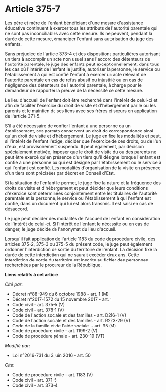 # Article 375-7

Les père et mère de l'enfant bénéficiant d'une mesure d'assistance éducative continuent à exercer tous les attributs de
l'autorité parentale qui ne sont pas inconciliables avec cette mesure. Ils ne peuvent, pendant la durée de cette mesure,
émanciper l'enfant sans autorisation du juge des enfants. 

Sans préjudice de l'article 373-4 et des dispositions particulières autorisant un tiers à accomplir un acte non usuel sans
l'accord des détenteurs de l'autorité parentale, le juge des enfants peut exceptionnellement, dans tous les cas où l'intérêt
de l'enfant le justifie, autoriser la personne, le service ou l'établissement à qui est confié l'enfant à exercer un acte
relevant de l'autorité parentale en cas de refus abusif ou injustifié ou en cas de négligence des détenteurs de l'autorité
parentale, à charge pour le demandeur de rapporter la preuve de la nécessité de cette mesure. 

Le lieu d'accueil de l'enfant doit être recherché dans l'intérêt de celui-ci et afin de faciliter l'exercice du droit de
visite et d'hébergement par le ou les parents et le maintien de ses liens avec ses frères et sœurs en application de
l'article 371-5. 

S'il a été nécessaire de confier l'enfant à une personne ou un établissement, ses parents conservent un droit de
correspondance ainsi qu'un droit de visite et d'hébergement. Le juge en fixe les modalités et peut, si l'intérêt de l'enfant
l'exige, décider que l'exercice de ces droits, ou de l'un d'eux, est provisoirement suspendu. Il peut également, par décision
spécialement motivée, imposer que le droit de visite du ou des parents ne peut être exercé qu'en présence d'un tiers qu'il
désigne lorsque l'enfant est confié à une personne ou qui est désigné par l'établissement ou le service à qui l'enfant est
confié. Les modalités d'organisation de la visite en présence d'un tiers sont précisées par décret en Conseil d'Etat. 

Si la situation de l'enfant le permet, le juge fixe la nature et la fréquence des droits de visite et d'hébergement et peut
décider que leurs conditions d'exercice sont déterminées conjointement entre les titulaires de l'autorité parentale et la
personne, le service ou l'établissement à qui l'enfant est confié, dans un document qui lui est alors transmis. Il est saisi
en cas de désaccord. 

Le juge peut décider des modalités de l'accueil de l'enfant en considération de l'intérêt de celui-ci. Si l'intérêt de
l'enfant le nécessite ou en cas de danger, le juge décide de l'anonymat du lieu d'accueil. 

Lorsqu'il fait application de l'article 1183 du code de procédure civile, des articles 375-2, 375-3 ou 375-5 du présent code,
le juge peut également ordonner l'interdiction de sortie du territoire de l'enfant. La décision fixe la durée de cette
interdiction qui ne saurait excéder deux ans. Cette interdiction de sortie du territoire est inscrite au fichier des
personnes recherchées par le procureur de la République.

**Liens relatifs à cet article**

_Cité par_:

  - Décret n°88-949 du 6 octobre 1988 - art. 1 (M)
  - Décret n°2017-1572 du 15 novembre 2017 - art. 1
  - Code civil - art. 375-5 (V)
  - Code civil - art. 378-1 (V)
  - Code de l'action sociale et des familles - art. D216-1 (V)
  - Code de l'action sociale et des familles - art. R223-29 (V)
  - Code de la famille et de l'aide sociale. - art. 95 (M)
  - Code de procédure civile - art. 1199-2 (V)
  - Code de procédure pénale - art. 230-19 (VT)

_Modifié par_:

  - Loi n°2016-731 du 3 juin 2016 - art. 50

_Cite_:

  - Code de procédure civile - art. 1183 (V)
  - Code civil - art. 371-5
  - Code civil - art. 373-4

